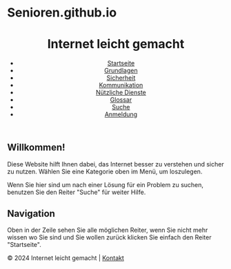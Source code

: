 # Senioren.github.io

<!DOCTYPE html>
<html lang="de">
<head>
    <meta charset="UTF-8">
    <meta name="viewport" content="width=device-width, initial-scale=1.0">
    <meta name="description" content="Eine Website, die älteren Menschen hilft, das Internet besser zu verstehen.">
    <title>Internet leicht gemacht</title>
    <link rel="stylesheet" href="style.css">
    <link rel="manifest" href="/manifest.json">
</head>
<body>
    <header>
        <h1>Internet leicht gemacht</h1>
        <nav>
            <ul>
                <li><a href="index.html">Startseite</a></li>
                <li><a href="grundlagen.html">Grundlagen</a></li>
                <li><a href="sicherheit.html">Sicherheit</a></li>
                <li><a href="kommunikation.html">Kommunikation</a></li>
                <li><a href="services.html">Nützliche Dienste</a></li>
                <li><a href="glossar.html">Glossar</a></li>
                <li><a href="suche.html">Suche</a></li>
                <li><a href="Anmeldung.html">Anmeldung</a></li>
            </ul>
        </nav>
    </header>
    <main>
        <section>
            <h2>Willkommen!</h2>
            <p>Diese Website hilft Ihnen dabei, das Internet besser zu verstehen und sicher zu nutzen. Wählen Sie eine Kategorie oben im Menü, um loszulegen.</p>
            <p>Wenn Sie hier sind um nach einer Lösung für ein Problem zu suchen, benutzen Sie den Reiter "Suche" für weiter Hilfe.</p>
        </section>
        <section>
            <h2>Navigation</h2>
            <p>Oben in der Zeile sehen Sie alle möglichen Reiter, wenn Sie nicht mehr wissen wo Sie sind und Sie wollen zurück klicken Sie einfach den Reiter "Startseite".</p>
        </section>
    </main>
    <footer>
        <p>© 2024 Internet leicht gemacht | <a href="mailto:info@internetleichtgemacht.de">Kontakt</a></p>
    </footer>
</body>

<script src="script.js"></script>

</html>
